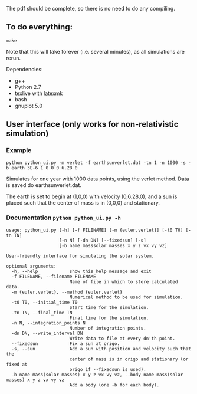 The pdf should be complete, so there is no need to do any compiling.

## To do everything:
```
make
```
Note that this will take forever (i.e. several minutes), as all simulations are rerun.

Dependencies:
* g++
* Python 2.7
* texlive with latexmk
* bash
* gnuplot 5.0

## User interface (only works for non-relativistic simulation)
### Example
```
python python_ui.py -m verlet -f earthsunverlet.dat -tn 1 -n 1000 -s -b earth 3E-6 1 0 0 0 6.28 0
```
Simulates for one year with 1000 data points, using the verlet method. Data is saved do earthsunverlet.dat.

The earth is set to begin at (1,0,0) with velocity (0,6.28,0), and a sun is placed such that the center of mass is in (0,0,0) and stationary.

### Documentation `python python_ui.py -h`
```
usage: python_ui.py [-h] [-f FILENAME] [-m {euler,verlet}] [-t0 T0] [-tn TN]
                    [-n N] [-dn DN] [--fixedsun] [-s]
                    [-b name masssolar masses x y z vx vy vz]

User-friendly interface for simulating the solar system.

optional arguments:
  -h, --help            show this help message and exit
  -f FILENAME, --filename FILENAME
                        Name of file in which to store calculated data.
  -m {euler,verlet}, --method {euler,verlet}
                        Numerical method to be used for simulation.
  -t0 T0, --initial_time T0
                        Start time for the simulation.
  -tn TN, --final_time TN
                        Final time for the simulation.
  -n N, --integration_points N
                        Number of integration points.
  -dn DN, --write_interval DN
                        Write data to file at every dn'th point.
  --fixedsun            Fix a sun at origo.
  -s, --sun             Add a sun with position and velocity such that the
                        center of mass is in origo and stationary (or fixed at
                        origo if --fixedsun is used).
  -b name mass(solar masses) x y z vx vy vz, --body name mass(solar masses) x y z vx vy vz
                        Add a body (one -b for each body).
```
